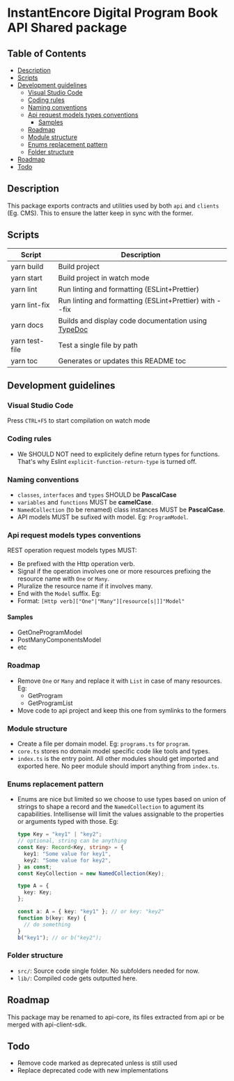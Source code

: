 # InstantEncore Digital Program Book API Shared package <!-- omit in toc -->

## Table of Contents

<!-- toc -->

- [Description](#description)
- [Scripts](#scripts)
- [Development guidelines](#development-guidelines)
  - [Visual Studio Code](#visual-studio-code)
  - [Coding rules](#coding-rules)
  - [Naming conventions](#naming-conventions)
  - [Api request models types conventions](#api-request-models-types-conventions)
    - [Samples](#samples)
  - [Roadmap](#roadmap)
  - [Module structure](#module-structure)
  - [Enums replacement pattern](#enums-replacement-pattern)
  - [Folder structure](#folder-structure)
- [Roadmap](#roadmap-1)
- [Todo](#todo)

<!-- tocstop -->

## Description

This package exports contracts and utilities used by both `api` and `clients` (Eg. CMS). This to ensure the latter keep in sync with the former.

## Scripts

| Script         | Description                                                                 |
| -------------- | --------------------------------------------------------------------------- |
| yarn build     | Build project                                                               |
| yarn start     | Build project in watch mode                                                 |
| yarn lint      | Run linting and formatting (ESLint+Prettier)                                |
| yarn lint-fix  | Run linting and formatting (ESLint+Prettier) with --fix                     |
| yarn docs      | Builds and display code documentation using [TypeDoc](https://typedoc.org/) |
| yarn test-file | Test a single file by path                                                  |
| yarn toc       | Generates or updates this README toc                                        |

## Development guidelines

### Visual Studio Code

Press `CTRL+F5` to start compilation on watch mode

### Coding rules

- We SHOULD NOT need to explicitely define return types for functions. That's why Eslint `explicit-function-return-type` is turned off.

### Naming conventions

- `classes`, `interfaces` and `types` SHOULD be **PascalCase**
- `variables` and `functions` MUST be **camelCase**.
- `NamedCollection` (to be renamed) class instances MUST be **PascalCase**.
- API models MUST be sufixed with model. Eg: `ProgramModel`.

### Api request models types conventions

REST operation request models types MUST:

- Be prefixed with the Http operation verb.
- Signal if the operation involves one or more resources prefixing the resource name with `One` or `Many`.
- Pluralize the resource name if it involves many.
- End with the `Model` suffix. Eg:
- Format:
  `[Http verb]["One"|"Many"][resource[s|]]"Model"`

#### Samples

- GetOneProgramModel
- PostManyComponentsModel
- etc

### Roadmap

- Remove `One` or `Many` and replace it with `List` in case of many resources. Eg:
  - GetProgram
  - GetProgramList
- Move code to api project and keep this one from symlinks to the formers

### Module structure

- Create a file per domain model. Eg: `programs.ts` for `program`.
- `core.ts` stores no domain model specific code like tools and types.
- `index.ts` is the entry point. All other modules should get imported and exported here. No peer module should import anything from `index.ts`.

### Enums replacement pattern

- Enums are nice but limited so we choose to use types based on union of strings to shape a record and the `NamedCollection` to agument its capabilities. Intellisense will limit the values assignable to the properties or arguments typed with those. Eg:

  ```ts
  type Key = "key1" | "key2";
  // optional, string can be anything
  const Key: Record<Key, string> = {
    key1: "Some value for key1",
    key2: "Some value for key2",
  } as const;
  const KeyCollection = new NamedCollection(Key);

  type A = {
    key: Key;
  };

  const a: A = { key: "key1" }; // or key: "key2"
  function b(key: Key) {
    // do something
  }
  b("key1"); // or b("key2");
  ```

### Folder structure

- `src/`: Source code single folder. No subfolders needed for now.
- `lib/`: Compiled code gets outputted here.

## Roadmap

This package may be renamed to api-core, its files extracted from api or be merged with api-client-sdk.

## Todo

- Remove code marked as deprecated unless is still used
- Replace deprecated code with new implementations
